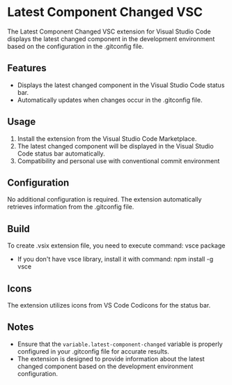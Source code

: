 # Latest Component Changed VSC

The Latest Component Changed VSC extension for Visual Studio Code displays the latest changed component in the development environment based on the configuration in the .gitconfig file.

## Features

- Displays the latest changed component in the Visual Studio Code status bar.
- Automatically updates when changes occur in the .gitconfig file.


## Usage

1. Install the extension from the Visual Studio Code Marketplace.
2. The latest changed component will be displayed in the Visual Studio Code status bar automatically.
3. Compatibility and personal use with conventional commit environment

## Configuration

No additional configuration is required. The extension automatically retrieves information from the .gitconfig file.

## Build

To create .vsix extension file, you need to execute command: vsce package
- If you don't have vsce library, install it with command: npm install -g vsce

## Icons

The extension utilizes icons from VS Code Codicons for the status bar.

## Notes

- Ensure that the `variable.latest-component-changed` variable is properly configured in your .gitconfig file for accurate results.
- The extension is designed to provide information about the latest changed component based on the development environment configuration.
